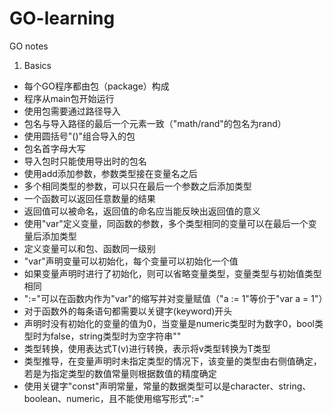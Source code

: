 # GO-learning
GO notes

1. Basics

- 每个GO程序都由包（package）构成
- 程序从main包开始运行
- 使用包需要通过路径导入
- 包名与导入路径的最后一个元素一致（"math/rand"的包名为rand）
- 使用圆括号"()"组合导入的包
- 包名首字母大写
- 导入包时只能使用导出时的包名
- 使用add添加参数，参数类型接在变量名之后
- 多个相同类型的参数，可以只在最后一个参数之后添加类型
- 一个函数可以返回任意数量的结果
- 返回值可以被命名，返回值的命名应当能反映出返回值的意义
- 使用"var"定义变量，同函数的参数，多个类型相同的变量可以在最后一个变量后添加类型
- 定义变量可以和包、函数同一级别
- "var"声明变量可以初始化，每个变量可以初始化一个值
- 如果变量声明时进行了初始化，则可以省略变量类型，变量类型与初始值类型相同
- ":="可以在函数内作为"var"的缩写并对变量赋值（"a := 1"等价于"var a = 1"）
- 对于函数外的每条语句都需要以关键字(keyword)开头
- 声明时没有初始化的变量的值为0，当变量是numeric类型时为数字0，bool类型时为false，string类型时为空字符串""
- 类型转换，使用表达式T(v)进行转换，表示将v类型转换为T类型
- 类型推导，在变量声明时未指定类型的情况下，该变量的类型由右侧值确定，若是为指定类型的数值常量则根据数值的精度确定
- 使用关键字"const"声明常量，常量的数据类型可以是character、string、boolean、numeric，且不能使用缩写形式":="